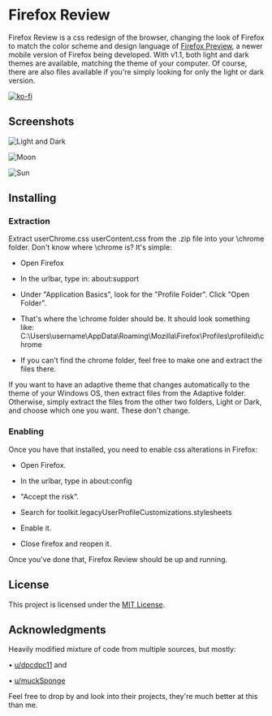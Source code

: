 # Firefox Review

Firefox Review is a css redesign of the browser, changing the look of Firefox to match the color scheme and design language of [Firefox Preview](https://play.google.com/store/apps/details?id=org.mozilla.fenix&hl=en_US), a newer mobile version of Firefox being developed. With v1.1, both light and dark themes are available, matching the theme of your computer. Of course, there are also files available if you're simply looking for only the light or dark version.

[![ko-fi](https://www.ko-fi.com/img/githubbutton_sm.svg)](https://ko-fi.com/E1E51QF8V)

## Screenshots

![Light and Dark](https://i.imgur.com/Z1BnG9P.jpg)

![Moon](https://i.imgur.com/AxQE1Sl.png)

![Sun](https://i.imgur.com/GLj4IWj.jpg)

## Installing

### Extraction
Extract userChrome.css userContent.css from the .zip file into your \chrome folder.
Don't know where \chrome is? It's simple:
* Open Firefox

* In the urlbar, type in:	about:support

* Under "Application Basics", look for the "Profile Folder". Click "Open Folder".

* That's where the \chrome folder should be. It should look something like:	C:\Users\username\AppData\Roaming\Mozilla\Firefox\Profiles\profileid\chrome

* If you can't find the chrome folder, feel free to make one and extract the files there.

If you want to have an adaptive theme that changes automatically to the theme of your Windows OS, then extract files from the Adaptive folder. Otherwise, simply extract the files from the other two folders, Light or Dark, and choose which one you want. These don't change.

### Enabling
Once you have that installed, you need to enable css alterations in Firefox:
* Open Firefox.

* In the urlbar, type in about:config

* "Accept the risk".

* Search for toolkit.legacyUserProfileCustomizations.stylesheets

* Enable it.

* Close firefox and reopen it.

Once you've done that, Firefox Review should be up and running.

## License

This project is licensed under the [MIT License](LICENSE).

## Acknowledgments

Heavily modified mixture of code from multiple sources, but mostly:

• [u/dpcdpc11](https://www.reddit.com/user/dpcdpc11) and

• [u/muckSponge](https://www.reddit.com/user/muckSponge)

Feel free to drop by and look into their projects, they're much better at this than me.

